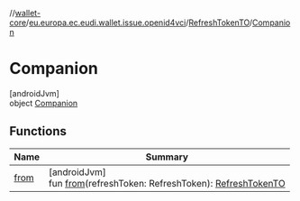 //[wallet-core](../../../../index.md)/[eu.europa.ec.eudi.wallet.issue.openid4vci](../../index.md)/[RefreshTokenTO](../index.md)/[Companion](index.md)

# Companion

[androidJvm]\
object [Companion](index.md)

## Functions

| Name | Summary |
|---|---|
| [from](from.md) | [androidJvm]<br>fun [from](from.md)(refreshToken: RefreshToken): [RefreshTokenTO](../index.md) |
